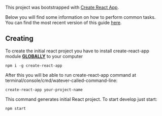 This project was bootstrapped with [Create React App](https://github.com/facebookincubator/create-react-app).

Below you will find some information on how to perform common tasks.<br>
You can find the most recent version of this guide [here](https://github.com/facebookincubator/create-react-app/blob/master/packages/react-scripts/template/README.md).

## Creating

To create the initial react project you have to install 
create-react-app module <b><u>GLOBALLY</u></b> to your computer

    npm i -g create-react-app
    
After this you will be able to run  create-react-app command at terminal/console/cmd/watever-called-command-line:

    create-react-app your-project-name
    
This command generates initial React project. To start develop just start:

    npm start